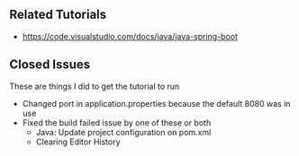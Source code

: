 ## Related Tutorials
- https://code.visualstudio.com/docs/java/java-spring-boot

## Closed Issues
These are things I did to get the tutorial to run
- Changed port in application.properties because the default 8080 was in use
- Fixed the build failed issue by one of these or both
    - Java: Update project configuration on pom.xml
    - Clearing Editor History